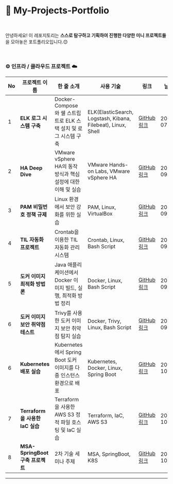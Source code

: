 # 🌱 My-Projects-Portfolio

<br>

안녕하세요! 이 레포지토리는 **스스로 탐구하고 기획하여 진행한 다양한 미니 프로젝트들**을 모아놓은 포트폴리오입니다.😊

<br>

### **⚙️ 인프라 / 클라우드 프로젝트 ☁️**

| No  | 프로젝트 이름                      | 한 줄 소개                                                           | 사용 기술                                                    | 링크                                                                           | 날짜       |
| --- | ---------------------------------- | -------------------------------------------------------------------- | ------------------------------------------------------------ | ------------------------------------------------------------------------------ | ---------- |
| 1   | **ELK 로그 시스템 구축**           | Docker-Compose와 쉘 스트립트로 ELK 스택 설치 및 로그 시스템 구축     | ELK(ElasticSearch, Logstash, Kibana, Filebeat), Linux, Shell | [GitHub 링크](https://github.com/lotuxsoo/FISA3-ELK-Pipeline)                  | 2024-07-19 |
| 2   | **HA Deep Dive**                   | VMware vSphere HA의 동작 방식과 핵심 설정에 대한 이해 및 실습        | VMware Hands-on Labs, VMware vSphere HA                      | [GitHub 링크](https://github.com/lotuxsoo/FISA3-vSphere-HA)                    | 2024-09-03 |
| 3   | **PAM 비밀번호 정책 규제**         | Linux 환경에서 보안 강화를 위한 실습                                 | PAM, Linux, VirtualBox                                       | [GitHub 링크](https://github.com/lotuxsoo/Woori-FISA/tree/main/Linux-PAM)      | 2024-09-19 |
| 4   | **TIL 자동화 프로젝트**            | Crontab을 이용한 TIL 자동화 관리 시스템                              | Crontab, Linux, Bash Script                                  | [GitHub 링크](https://github.com/lotuxsoo/Woori-FISA/tree/main/Crontab-TIL)    | 2024-09-23 |
| 5   | **도커 이미지 최적화 방법론**      | Java 애플리케이션에서 Docker 이미지 빌드, 실행, 최적화 방법 정리     | Docker, Linux, Bash Script                                   | [GitHub 링크](https://github.com/lotuxsoo/Woori-FISA/tree/main/Docker-Guide)   | 2024-09-24 |
| 6   | **도커 이미지 보안 취약점 테스트** | Trivy를 사용한 도커 이미지 보안 취약점 탐지 실습                     | Docker, Trivy, Linux, Bash Script                            | [GitHub 링크](https://github.com/lotuxsoo/Woori-FISA/tree/main/Trivy-Analysis) | 2024-09-25 |
| 6   | **Kubernetes 배포 실습**           | Kubernetes에서 Spring Boot 도커 이미지를 다중 인스턴스 환경으로 배포 | Kubernetes, Docker, Linux, Spring Boot                       | [GitHub 링크](https://github.com/lotuxsoo/Woori-FISA/tree/main/K8S-Deployment) | 2024-10-02 |
| 7   | **Terraform을 사용한 IaC 실습**    | Terraform을 사용한 AWS S3 정적 파일 호스팅 및 IaC 실습               | Terraform, IaC, AWS S3                                       | [GitHub 링크](https://github.com/lotuxsoo/Woori-FISA/tree/main/Terraform-S3)   | 2024-10-17 |
| 8   | **MSA-SpringBoot 구축 프로젝트**   | 2차 기술 세미나 주제                                                 | MSA, SpringBoot, K8S                                         | [GitHub 링크](https://github.com/lotuxsoo/msa-springboot-k8s)                  | 2024-10-22 |

---

<br>
